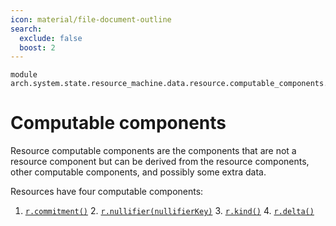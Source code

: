 ```yaml
---
icon: material/file-document-outline
search:
  exclude: false
  boost: 2
---
```


```juvix
module arch.system.state.resource_machine.data.resource.computable_components.introduction;
```

# Computable components

Resource computable components are the components that are not a resource
component but can be derived from the resource components, other computable
components, and possibly some extra data.

Resources have four computable components:

1. [`r.commitment()`](resource_commitment.md) 2.
[`r.nullifier(nullifierKey)`](nullifier.md) 3. [`r.kind()`](kind.md) 4.
[`r.delta()`](delta.md)
